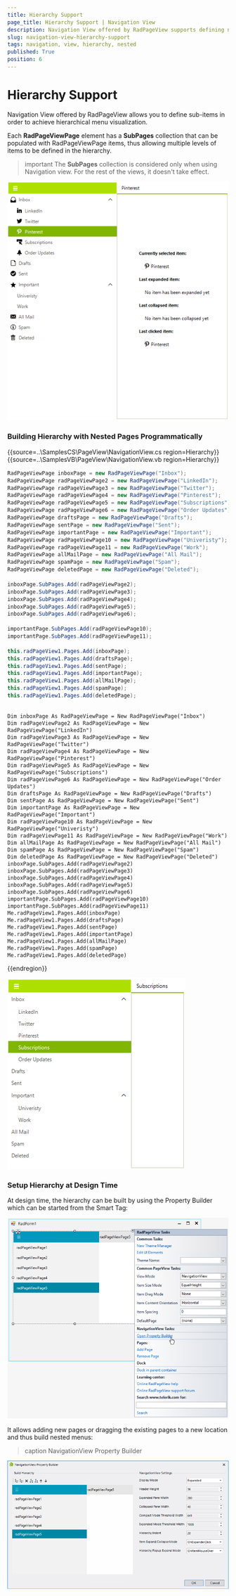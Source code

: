 ```yaml
---
title: Hierarchy Support
page_title: Hierarchy Support | Navigation View
description: Navigation View offered by RadPageView supports defining nested pages to build hierarchy.
slug: navigation-view-hierarchy-support
tags: navigation, view, hierarchy, nested
published: True
position: 6
---
```


# Hierarchy Support

Navigation View offered by RadPageView allows you to define sub-items in order to achieve hierarchical menu visualizаtion.

Each **RadPageViewPage** element has a **SubPages** collection that can be populated with RadPageViewPage items, thus allowing multiple levels of items to be defined in the hierarchy.

>important The **SubPages** collection is considered only when using Navigation view. For the rest of the views, it doesn't take effect.  

![hierarchy-support 001](images/hierarchy-support001.png)

### Building Hierarchy with Nested Pages Programmatically

{{source=..\SamplesCS\PageView\NavigationView.cs region=Hierarchy}} 
{{source=..\SamplesVB\PageView\NavigationView.vb region=Hierarchy}} 

````C#
RadPageViewPage inboxPage = new RadPageViewPage("Inbox");
RadPageViewPage radPageViewPage2 = new RadPageViewPage("LinkedIn");
RadPageViewPage radPageViewPage3 = new RadPageViewPage("Twitter");
RadPageViewPage radPageViewPage4 = new RadPageViewPage("Pinterest");
RadPageViewPage radPageViewPage5 = new RadPageViewPage("Subscriptions");
RadPageViewPage radPageViewPage6 = new RadPageViewPage("Order Updates");
RadPageViewPage draftsPage = new RadPageViewPage("Drafts");
RadPageViewPage sentPage = new RadPageViewPage("Sent");
RadPageViewPage importantPage = new RadPageViewPage("Important");
RadPageViewPage radPageViewPage10 = new RadPageViewPage("Univeristy");
RadPageViewPage radPageViewPage11 = new RadPageViewPage("Work");
RadPageViewPage allMailPage = new RadPageViewPage("All Mail");
RadPageViewPage spamPage = new RadPageViewPage("Spam");
RadPageViewPage deletedPage = new RadPageViewPage("Deleted");

inboxPage.SubPages.Add(radPageViewPage2);
inboxPage.SubPages.Add(radPageViewPage3);
inboxPage.SubPages.Add(radPageViewPage4);
inboxPage.SubPages.Add(radPageViewPage5);
inboxPage.SubPages.Add(radPageViewPage6);

importantPage.SubPages.Add(radPageViewPage10);
importantPage.SubPages.Add(radPageViewPage11);

this.radPageView1.Pages.Add(inboxPage);
this.radPageView1.Pages.Add(draftsPage);
this.radPageView1.Pages.Add(sentPage);
this.radPageView1.Pages.Add(importantPage);
this.radPageView1.Pages.Add(allMailPage);
this.radPageView1.Pages.Add(spamPage);
this.radPageView1.Pages.Add(deletedPage);


````
````VB.NET

Dim inboxPage As RadPageViewPage = New RadPageViewPage("Inbox")
Dim radPageViewPage2 As RadPageViewPage = New RadPageViewPage("LinkedIn")
Dim radPageViewPage3 As RadPageViewPage = New RadPageViewPage("Twitter")
Dim radPageViewPage4 As RadPageViewPage = New RadPageViewPage("Pinterest")
Dim radPageViewPage5 As RadPageViewPage = New RadPageViewPage("Subscriptions")
Dim radPageViewPage6 As RadPageViewPage = New RadPageViewPage("Order Updates")
Dim draftsPage As RadPageViewPage = New RadPageViewPage("Drafts")
Dim sentPage As RadPageViewPage = New RadPageViewPage("Sent")
Dim importantPage As RadPageViewPage = New RadPageViewPage("Important")
Dim radPageViewPage10 As RadPageViewPage = New RadPageViewPage("Univeristy")
Dim radPageViewPage11 As RadPageViewPage = New RadPageViewPage("Work")
Dim allMailPage As RadPageViewPage = New RadPageViewPage("All Mail")
Dim spamPage As RadPageViewPage = New RadPageViewPage("Spam")
Dim deletedPage As RadPageViewPage = New RadPageViewPage("Deleted")
inboxPage.SubPages.Add(radPageViewPage2)
inboxPage.SubPages.Add(radPageViewPage3)
inboxPage.SubPages.Add(radPageViewPage4)
inboxPage.SubPages.Add(radPageViewPage5)
inboxPage.SubPages.Add(radPageViewPage6)
importantPage.SubPages.Add(radPageViewPage10)
importantPage.SubPages.Add(radPageViewPage11)
Me.radPageView1.Pages.Add(inboxPage)
Me.radPageView1.Pages.Add(draftsPage)
Me.radPageView1.Pages.Add(sentPage)
Me.radPageView1.Pages.Add(importantPage)
Me.radPageView1.Pages.Add(allMailPage)
Me.radPageView1.Pages.Add(spamPage)
Me.radPageView1.Pages.Add(deletedPage)

````

{{endregion}}

![hierarchy-support 002](images/hierarchy-support002.png)

### Setup Hierarchy at Design Time

At design time, the hierarchy can be built by using the Property Builder which can be started from the Smart Tag:

![hierarchy-support 003](images/hierarchy-support003.png)

It allows adding new pages or dragging the existing pages to a new location and thus build nested menus:

>caption NavigationView Property Builder

![hierarchy-support 004](images/hierarchy-support004.gif)



